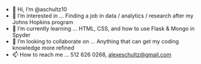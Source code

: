 - 👋 Hi, I’m @aschultz10
- 👀 I’m interested in ... Finding a job in data / analytics / research after my Johns Hopkins program
- 🌱 I’m currently learning ... HTML, CSS, and how to use Flask & Mongo in Spyder
- 💞️ I’m looking to collaborate on ... Anything that can get my coding knowledge more refined 
- 📫 How to reach me ... 512 626 0268, alexeschultz@gmail.com

<!---
aschultz10/aschultz10 is a ✨ special ✨ repository because its `README.md` (this file) appears on your GitHub profile.
You can click the Preview link to take a look at your changes.
--->
